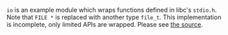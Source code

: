 `io` is an example module which wraps functions defined in libc's `stdio.h`.  
Note that `FILE *` is replaced with another type `file_t`.
This implementation is incomplete, only limited APIs are wrapped.
Please see [the source](src/io.h).
